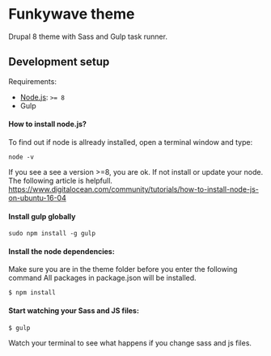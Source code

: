 # Funkywave theme

Drupal 8 theme with Sass and Gulp task runner.

## Development setup

Requirements:
- [Node.js](https://nodejs.org/en/): `>= 8`
- Gulp 

#### How to install node.js?

To find out if node is allready installed, open a terminal window and type:
```
node -v
```
If you see a see a version >=8, you are ok. If not install or update your node. The following article is helpfull.
https://www.digitalocean.com/community/tutorials/how-to-install-node-js-on-ubuntu-16-04

#### Install gulp globally

```
sudo npm install -g gulp
```

#### Install the node dependencies:
Make sure you are in the theme folder before you enter the following command
All packages in package.json will be installed.

```
$ npm install
```

#### Start watching your Sass and JS files:

```
$ gulp
```

Watch your terminal to see what happens if you change sass and js files.
